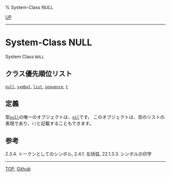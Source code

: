 % System-Class NULL

[UP](14.2.html)  

---

# System-Class NULL


System Class `NULL`


## クラス優先順位リスト

[`null`](14.2.null-system-class.html),
[`symbol`](10.2.symbol.html),
[`list`](14.2.list-system-class.html),
[`sequence`](17.3.sequence.html),
[`t`](4.4.t-system-class.html)


## 定義

型[`null`](14.2.null-system-class.html)の唯一のオブジェクトは、[`nil`](5.3.nil-variable.html)です。
このオブジェクトは、空のリストの表現であり、`()`と記載することもできます。


## 参考

2.3.4. トークンとしてのシンボル,
2.4.1. 左括弧,
22.1.3.3. シンボルの印字


---
[TOP](index.html),  [Github](https://github.com/nptcl/npt-japanese)

